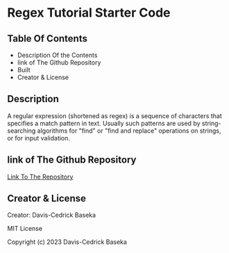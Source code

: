 # Regex Tutorial Starter Code

## Table Of Contents
- Description Of the Contents
- link of The Github Repository
- Built
- Creator & License

## Description

A regular expression (shortened as regex) is a sequence of characters that specifies a match pattern in text. Usually such patterns are used by string-searching algorithms for "find" or "find and replace" operations on strings, or for input validation.

## link of The Github Repository

[Link To The Repository](https://github.com/kikedamo/CU-A17-Regex-Tutorial)


## Creator & License

Creator: Davis-Cedrick Baseka

MIT License

Copyright (c) 2023 Davis-Cedrick Baseka